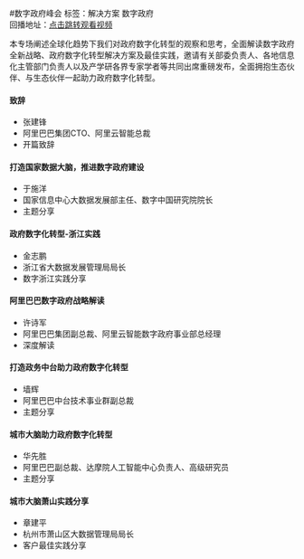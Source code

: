 #数字政府峰会标签：<kbd>解决方案</kbd> <kbd>数字政府</kbd><br>回播地址：[点击跳转观看视频]()本专场阐述全球化趋势下我们对政府数字化转型的观察和思考，全面解读数字政府全新战略、政府数字化转型解决方案及最佳实践，邀请有关部委负责人、各地信息化主管部门负责人以及产学研各界专家学者等共同出席重磅发布，全面拥抱生态伙伴、与生态伙伴一起助力政府数字化转型。#### 致辞* 张建锋* 阿里巴巴集团CTO、阿里云智能总裁* 开篇致辞#### 打造国家数据大脑，推进数字政府建设* 于施洋* 国家信息中心大数据发展部主任、数字中国研究院院长* 主题分享#### 政府数字化转型-浙江实践* 金志鹏* 浙江省大数据发展管理局局长* 数字浙江实践分享#### 阿里巴巴数字政府战略解读* 许诗军* 阿里巴巴集团副总裁、阿里云智能数字政府事业部总经理* 深度解读#### 打造政务中台助力政府数字化转型* 墙辉* 阿里巴巴中台技术事业群副总裁* 主题分享#### 城市大脑助力政府数字化转型* 华先胜* 阿里巴巴副总裁、达摩院人工智能中心负责人、高级研究员* 主题分享#### 城市大脑萧山实践分享* 章建平* 杭州市萧山区大数据管理局局长* 客户最佳实践分享